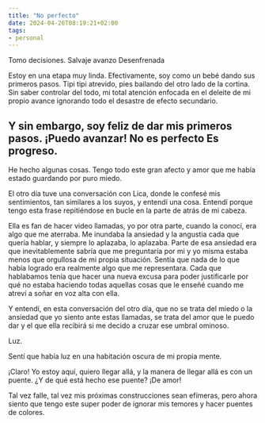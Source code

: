 ```yaml
---
title: "No perfecto"
date: 2024-04-26T08:19:21+02:00
tags:
- personal
---
```


Tomo decisiones.
Salvaje avanzo
Desenfrenada

Estoy en una etapa muy linda. Efectivamente, soy como un bebé dando sus primeros pasos.
Tipi tipi atrevido, pies bailando del otro lado de la cortina.
Sin saber controlar del todo, mi total atención enfocada en el deleite de mi propio avance ignorando todo el desastre de efecto secundario.

Y sin embargo, soy feliz de dar mis primeros pasos.
¡Puedo avanzar!
No es perfecto
Es progreso.
---

He hecho algunas cosas. Tengo todo este gran afecto y amor que me había estado guardando por puro miedo. 

El otro día tuve una conversación con Lica, donde le confesé mis sentimientos, tan similares a los suyos, y entendí una cosa. Entendí porque tengo esta frase repitiéndose en bucle en la parte de atrás de mi cabeza.

Ella es fan de hacer video llamadas, yo por otra parte, cuando la conocí, era algo que me aterraba. Me inundaba la ansiedad y la angustia cada que quería hablar, y siempre lo aplazaba, lo aplazaba. Parte de esa ansiedad era que inevitablemente sabría que me preguntaría por mi y yo misma estaba menos que orgullosa de mi propia situación. Sentía que nada de lo que había logrado era realmente algo que me representara. Cada que hablabamos tenía que hacer una nueva excusa para poder justificarle por qué no estaba haciendo todas aquellas cosas que le enseñé cuando me atreví a soñar en voz alta con ella.

Y entendí, en esta conversación del otro día, que no se trata del miedo o la ansiedad que yo siento ante estas llamadas, se trata del amor que le puedo dar y el que ella recibirá si me decido a cruzar ese umbral ominoso. 

Luz.

Sentí que había luz en una habitación oscura de mi propia mente.

¡Claro! Yo estoy aquí, quiero llegar allá, y la manera de llegar allá es con un puente. ¿Y de qué está hecho ese puente? ¡De amor!

Tal vez falle, tal vez mis próximas construcciones sean efímeras, pero ahora siento que tengo este super poder de ignorar mis temores y hacer puentes de colores.
